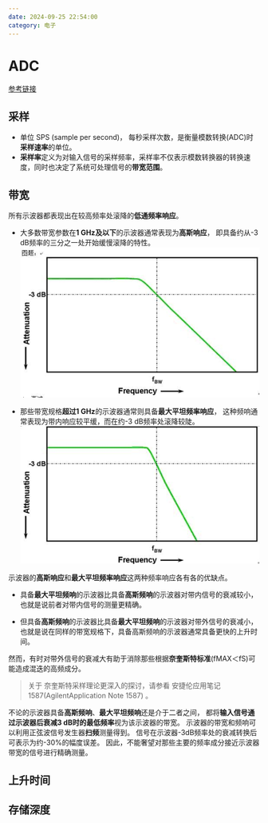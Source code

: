 ```yaml
---
date: 2024-09-25 22:54:00
category: 电子
---
```

# ADC
[参考链接](https://baike.baidu.com/item/%E7%A4%BA%E6%B3%A2%E5%99%A8%E5%B8%A6%E5%AE%BD/7769464)
## 采样
- 单位 SPS (sample per second)，
每秒采样次数，是衡量模数转换(ADC)时**采样速率**的单位。
- **采样率**定义为对输入信号的采样频率，采样率不仅表示模数转换器的转换速度，同时也决定了系统可处理信号的**带宽范围**。

## 带宽
所有示波器都表现出在较高频率处滚降的**低通频率响应**。
- 大多数带宽参数在**1 GHz及以下**的示波器通常表现为**高斯响应**，
即具备约从-3 dB频率的三分之一处开始缓慢滚降的特性。
![低通频率响应](_res/00a82701a11750567bec2ca6.jpeg)

- 那些带宽规格**超过1 GHz**的示波器通常则具备**最大平坦频率响应**，
这种频响通常表现为带内响应较平缓，而在约-3 dB频率处滚降较陡。
![频率响应](_res/d5462bfa00e993d19e5146da.jpeg)


示波器的**高斯响应**和**最大平坦频率响应**这两种频率响应各有各的优缺点。  

- 具备**最大平坦频响**的示波器比具备**高斯频响**的示波器对带内信号的衰减较小，也就是说前者对带内信号的测量更精确。

- 但具备**高斯频响**的示波器比具备**最大平坦频响**的示波器对带外信号的衰减小，也就是说在同样的带宽规格下，具备高斯频响的示波器通常具备更快的上升时间。

然而，有时对带外信号的衰减大有助于消除那些根据**奈奎斯特标准**(fMAX＜fS)可能造成混迭的高频成分。
> 关于 奈奎斯特采样理论更深入的探讨，请参看 安捷伦应用笔记1587(AgilentApplication Note 1587) 。  


不论的示波器具备**高斯频响**、**最大平坦频响**还是介于二者之间，
都将**输入信号通过示波器后衰减3 dB时的最低频率**视为该示波器的带宽。
示波器的带宽和频响可以利用正弦波信号发生器**扫频**测量得到。
信号在示波器-3dB频率处的衰减转换后可表示为约-30%的幅度误差。
因此，不能奢望对那些主要的频率成分接近示波器带宽的信号进行精确测量。
## 上升时间
## 存储深度